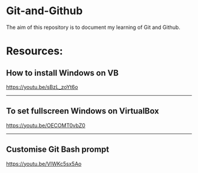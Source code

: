 # Git-and-Github

The aim of this repository is to document my learning of Git and Github. 


# Resources: 

## How to install Windows on VB

https://youtu.be/sBzL_zoYt6o

---

## To set fullscreen Windows on VirtualBox 

https://youtu.be/OECOMT0vbZ0

---

## Customise Git Bash prompt 

https://youtu.be/VIWKc5sx5Ao
